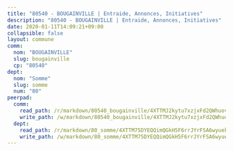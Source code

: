 ```yaml
---
title: "80540 - BOUGAINVILLE | Entraide, Annonces, Initiatives"
description: "80540 - BOUGAINVILLE | Entraide, Annonces, Initiatives"
date: 2020-01-11T14:09:21+09:00
collapsible: false
layout: commune
comm:
  nom: "BOUGAINVILLE"
  slug: bougainville
  cp: "80540"
dept:
  nom: "Somme"
  slug: somme
  num: "80"
peerpad:
  comm:
    read_path: /r/markdown/80540_bougainville/4XTTMJ2kytu7xzjxFd2QWhuovLTFGoVbBB4HH8Jr5Yo8ncLz2
    write_path: /w/markdown/80540_bougainville/4XTTMJ2kytu7xzjxFd2QWhuovLTFGoVbBB4HH8Jr5Yo8ncLz2-K3TgUYD5Qz8983V4Da4Hm6sD3beTmwi8v1NmZHUYAWzg2KbfpdS5KzfGuCXbLfJh9WPiuDVx7g1iXG2vz92WG92sBj45g93pfmfM7Az4R4P8WnPQ3hLmrHMJZgaiH8MqrCAMCPdg
  dept:
    read_path: /r/markdown/80_somme/4XTTM75DYEQQimQGkH5F6rrJYrFSA6wyuekdgioEx7v45YjSw
    write_path: /w/markdown/80_somme/4XTTM75DYEQQimQGkH5F6rrJYrFSA6wyuekdgioEx7v45YjSw-K3TgTuB1DbUNHuFo9Fhh6JTUriPx8E5izGkmw9RSNTjUtMFPoZhqqp87szE8th3EytWSHGdhUuQUPjam8aJZh1SdH8pL3ibgUbMdNhU17kjAmSa49LMB2GjXvVwDVurE8mgce3XM
---
```


